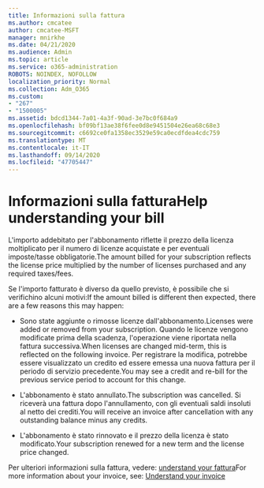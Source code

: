 ```yaml
---
title: Informazioni sulla fattura
ms.author: cmcatee
author: cmcatee-MSFT
manager: mnirkhe
ms.date: 04/21/2020
ms.audience: Admin
ms.topic: article
ms.service: o365-administration
ROBOTS: NOINDEX, NOFOLLOW
localization_priority: Normal
ms.collection: Adm_O365
ms.custom:
- "267"
- "1500005"
ms.assetid: bdcd1344-7a01-4a3f-90ad-3e7bc0f684a9
ms.openlocfilehash: bf09bf13ae38f6fee0d8e9451504e26ea68c68e3
ms.sourcegitcommit: c6692ce0fa1358ec3529e59ca0ecdfdea4cdc759
ms.translationtype: MT
ms.contentlocale: it-IT
ms.lasthandoff: 09/14/2020
ms.locfileid: "47705447"
---
```

# <a name="help-understanding-your-bill"></a><span data-ttu-id="71bec-102">Informazioni sulla fattura</span><span class="sxs-lookup"><span data-stu-id="71bec-102">Help understanding your bill</span></span>

<span data-ttu-id="71bec-103">L'importo addebitato per l'abbonamento riflette il prezzo della licenza moltiplicato per il numero di licenze acquistate e per eventuali imposte/tasse obbligatorie.</span><span class="sxs-lookup"><span data-stu-id="71bec-103">The amount billed for your subscription reflects the license price multiplied by the number of licenses purchased and any required taxes/fees.</span></span>
  
<span data-ttu-id="71bec-104">Se l'importo fatturato è diverso da quello previsto, è possibile che si verifichino alcuni motivi:</span><span class="sxs-lookup"><span data-stu-id="71bec-104">If the amount billed is different then expected, there are a few reasons this may happen:</span></span>
  
- <span data-ttu-id="71bec-105">Sono state aggiunte o rimosse licenze dall'abbonamento.</span><span class="sxs-lookup"><span data-stu-id="71bec-105">Licenses were added or removed from your subscription.</span></span> <span data-ttu-id="71bec-106">Quando le licenze vengono modificate prima della scadenza, l'operazione viene riportata nella fattura successiva.</span><span class="sxs-lookup"><span data-stu-id="71bec-106">When licenses are changed mid-term, this is reflected on the following invoice.</span></span> <span data-ttu-id="71bec-107">Per registrare la modifica, potrebbe essere visualizzato un credito ed essere emessa una nuova fattura per il periodo di servizio precedente.</span><span class="sxs-lookup"><span data-stu-id="71bec-107">You may see a credit and re-bill for the previous service period to account for this change.</span></span>

- <span data-ttu-id="71bec-108">L'abbonamento è stato annullato.</span><span class="sxs-lookup"><span data-stu-id="71bec-108">The subscription was cancelled.</span></span> <span data-ttu-id="71bec-109">Si riceverà una fattura dopo l'annullamento, con gli eventuali saldi insoluti al netto dei crediti.</span><span class="sxs-lookup"><span data-stu-id="71bec-109">You will receive an invoice after cancellation with any outstanding balance minus any credits.</span></span>

- <span data-ttu-id="71bec-110">L'abbonamento è stato rinnovato e il prezzo della licenza è stato modificato.</span><span class="sxs-lookup"><span data-stu-id="71bec-110">Your subscription renewed for a new term and the license price changed.</span></span>

<span data-ttu-id="71bec-111">Per ulteriori informazioni sulla fattura, vedere: [understand your fattura](https://docs.microsoft.com/microsoft-365/commerce/billing-and-payments/understand-your-invoice2)</span><span class="sxs-lookup"><span data-stu-id="71bec-111">For more information about your invoice, see: [Understand your invoice](https://docs.microsoft.com/microsoft-365/commerce/billing-and-payments/understand-your-invoice2)</span></span>